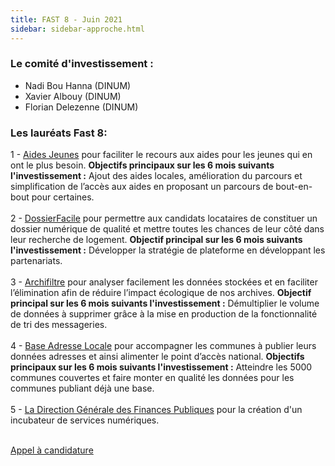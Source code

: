 ```yaml
---
title: FAST 8 - Juin 2021 
sidebar: sidebar-approche.html
---
```


### **Le comité d'investissement :** ### 
- Nadi Bou Hanna (DINUM)
- Xavier Albouy (DINUM)
- Florian Delezenne (DINUM)

### **Les lauréats Fast 8:** ###
1 - [Aides Jeunes](https://www.1jeune1solution.gouv.fr/) pour faciliter le recours aux aides pour les jeunes qui en ont le plus besoin. **Objectifs principaux sur les 6 mois suivants l'investissement :** Ajout des aides locales, amélioration du parcours et simplification de l’accès aux aides en proposant un parcours de bout-en-bout pour certaines.<br/><br/>
2 - [DossierFacile](https://www.dossierfacile.fr/) pour permettre aux candidats locataires de constituer un dossier numérique de qualité et mettre toutes les chances de leur côté dans leur recherche de logement. **Objectif principal sur les 6 mois suivants l'investissement :** Développer la stratégie de plateforme en développant les partenariats.<br/><br/>
3 - [Archifiltre](https://archifiltre.fabrique.social.gouv.fr/) pour analyser facilement les données stockées et en faciliter l’élimination afin de réduire l’impact écologique de nos archives. **Objectif principal sur les 6 mois suivants l'investissement :** Démultiplier le volume de données à supprimer grâce à la mise en production de la fonctionnalité de tri des messageries.<br/><br/>
4 - [Base Adresse Locale](https://adresse.data.gouv.fr/bases-locales) pour accompagner les communes à publier leurs données adresses et ainsi alimenter le point d’accès national. **Objectifs principaux sur les 6 mois suivants l'investissement :** Atteindre les 5000 communes couvertes et faire monter en qualité les données pour les communes publiant déjà une base.<br/><br/>
5 - [La Direction Générale des Finances Publiques](https://www.economie.gouv.fr/dgfip) pour la création d'un incubateur de services numériques.<br/><br/> 

[Appel à candidature](https://blog.beta.gouv.fr/dinsic/2021/04/19/1-120-000-euros-pour-les-laureats-du-fast-7-postulez-des-maintenant-a-la-8eme-edition/)

